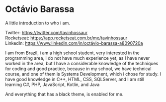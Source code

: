 # Octávio Barassa
A little introduction to who i am.

Twitter: https://twitter.com/tavinhossaur  
Rocketseat: https://app.rocketseat.com.br/me/tavinhossaur  
LinkedIn: https://www.linkedin.com/in/octávio-barassa-a8090720a

I am from Brazil, i am a high school student, very interested in the programming area, I do not have much experience yet, 
as I have never worked in the area, but I have a considerable knowledge of the techniques for coding and good practice,
because in my school, we have technical course, and one of them is Systems Development, which i chose for study.
I have good knowledge in C++, HTML, CSS, SQLServer, and I am still learning C#, PHP, JavaScript, Kotlin, and Java

And everything that has a black theme, is enabled for me.
